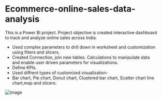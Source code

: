 # Ecommerce-online-sales-data-analysis
This is a Power BI project. Project objective is created interactive dashboard to track and analyze online sales across India.
* Used complex parameters to drill down in worksheet and customization using filters and slicers.
* Created Connection, join new tables. Calculations to manipulate data and enable user driven parameters for visualizations.
* Define KPIs.
* Used diffrent types of customized visualization-
* Bar chart, Pie chart, Donut chart, Clustered bar chart, Scatter chart line chart,map and slicers.

![image](https://user-images.githubusercontent.com/129850080/233077761-bcee77bd-c03f-49e2-886b-ad377fa47451.png)
